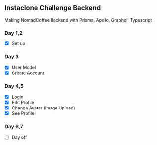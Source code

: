 ## Instaclone Challenge Backend

Making NomadCoffee Backend with Prisma, Apollo, Graphql, Typescript

### Day 1,2
- [x] Set up

### Day 3
- [x] User Model
- [x] Create Account

### Day 4,5
- [x] Login
- [x] Edit Profile
- [x] Change Avatar (Image Upload)
- [x] See Profile

### Day 6,7
- [ ] Day off